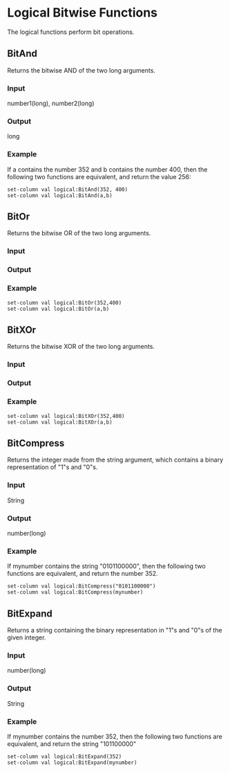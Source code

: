 # Logical Bitwise Functions

The logical functions perform bit operations.

## BitAnd
Returns the bitwise AND of the two long arguments.

### Input
number1(long), number2(long)

### Output
long

### Example
If a contains the number 352 and b contains the number 400, then the following two functions are equivalent, and return the value 256:
```
set-column val logical:BitAnd(352, 400)
set-column val logical:BitAnd(a,b)
```

## BitOr
Returns the bitwise OR of the two long arguments.

### Input

### Output

### Example

```
set-column val logical:BitOr(352,400)
set-column val logical:BitOr(a,b)
```

## BitXOr
Returns the bitwise XOR of the two long arguments.

### Input

### Output

### Example

```
set-column val logical:BitXOr(352,400)
set-column val logical:BitXOr(a,b)
```

## BitCompress
Returns the integer made from the string argument, which contains a binary representation of "1"s and "0"s.

### Input
String

### Output
number(long)

### Example
If mynumber contains the string "0101100000", then the following two functions are equivalent, and return the number 352.
```
set-column val logical:BitCompress("0101100000")
set-column val logical:BitCompress(mynumber)
```

## BitExpand
Returns a string containing the binary representation in "1"s and "0"s of the given integer.

### Input
number(long)

### Output
String

### Example
If mynumber contains the number 352, then the following two functions are equivalent, and return the string "101100000"
```
set-column val logical:BitExpand(352)
set-column val logical:BitExpand(mynumber)
```